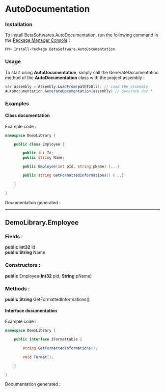 # AutoDocumentation

### Installation
To install BetaSoftwares.AutoDocumentation, run the following command in the <a href='#https://docs.microsoft.com/fr-fr/nuget/tools/package-manager-console'>Package Manager Console</a>  :

```
PM> Install-Package BetaSoftware.AutoDocumentation
```

### Usage
To start using **AutoDocumentation**, simply call the GenerateDocumentation method of the **AutoDocumentation** class with the project assembly :

```cs
var assembly = Assembly.LoadFrom(pathToDll); // Load the assembly
AutoDocumentation.GenerateDocumentation(assembly) // Generate doc !
```

### Examples

#### Class documentation
Example code :
```cs
namespace DemoLibrary {

    public class Employee {

        public int Id;
        public string Name;

        public Employee(int pId, string pName) {...}

        public string GetFormattedInformations() {...}

    }

}
```
Documentation generated : 
<hr><h2 id='EmployeeAnchor'>DemoLibrary.Employee</h2> <h3>Fields : </h3><strong>public</strong> <strong></strong> <strong></strong> <strong>Int32</strong> Id<br> 
<strong>public</strong> <strong></strong> <strong></strong> <strong>String</strong> Name<br> 
 <h3>Constructors : </h3><strong>public</strong> <strong></strong> Employee(<strong>Int32</strong> pId, <strong>String</strong> pName)<br> 
 <h3>Methods : </h3><strong>public</strong> <strong></strong> <strong></strong> <strong>String</strong> GetFormattedInformations()<br> 

#### Interface documentation
Example code :
```cs
namespace DemoLibrary {

    public interface IFormattable {

        string GetFormattedInformations();

        void Format();

    }

}
```
Documentation generated :
